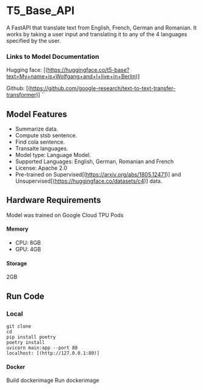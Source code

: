 # T5_Base_API

A FastAPI that translate text from English, French, German and Romanian. It works by taking a user input and translating it to any of the 4 languages specified by the user.

### Links to Model Documentation

Hugging face: [(https://huggingface.co/t5-base?text=My+name+is+Wolfgang+and+I+live+in+Berlin)]

Github: [(https://github.com/google-research/text-to-text-transfer-transformer)]
``

## Model Features

- Summarize data.
- Compute stsb sentence.
- Find cola sentence.
- Transalte languages.
- Model type: Language Model.
- Supported Languages: English, German, Romanian and French
- License: Apache 2.0
- Pre-trained on Supervised[(https://arxiv.org/abs/1805.12471)] and Unsupervised[(https://huggingface.co/datasets/c4)] data.

## Hardware Requirements

Model was trained on Google Cloud TPU Pods

#### Memory

- CPU: 8GB
- GPU: 4GB

#### Storage

2GB

## Run Code

### Local

```
git clone
cd
pip install poetry
poetry install
uvicorn main:app --port 80
localhost: [(http://127.0.0.1:80)]
```

#### Docker

Build dockerimage
Run dockerimage

